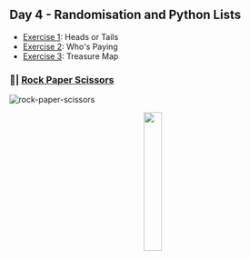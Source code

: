 ## Day 4 - Randomisation and Python Lists

- [Exercise 1](https://replit.com/@Sissaz/day-4-1-exercise?v=1): Heads or Tails
- [Exercise 2](https://replit.com/@Sissaz/day-4-2-exercise?v=1): Who's Paying
- [Exercise 3](https://replit.com/@Sissaz/day-4-3-exercise?v=1): Treasure Map

### 📝| [Rock Paper Scissors](https://replit.com/@Sissaz/rock-paper-scissors?v=1)
![rock-paper-scissors](rock-paper-scissors.gif)

<div align="center">
<a href="https://github.com/Sissaz" > <img width="25%"  src="https://cdn.discordapp.com/attachments/589442956021465142/971192953840222258/Sissasz.png" /></a>
</div>
